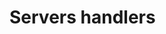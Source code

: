 <!--
/**
 * @name            Handlers
 * @namespace       doc.servers
 * @type            Markdown
 * @platform        md
 * @status          stable
 * @menu            Documentation / Servers           /doc/servers/handlers
 *
 * @since           2.0.0
 * @author    Olivier Bossel <olivier.bossel@gmail.com> (https://olivierbossel.com)
 */
-->

<!-- image -->

<!-- header -->
##### 



# Servers handlers

